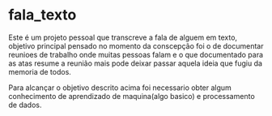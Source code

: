 # fala_texto

Este é um projeto pessoal que transcreve a fala de alguem em texto, objetivo principal pensado no momento da conscepção foi o de documentar reunioes de trabalho onde muitas pessoas falam e o que documentado para as atas resume a reunião mais pode deixar passar aquela ideia que fugiu da memoria de todos.

Para alcançar o objetivo descrito acima foi necessario obter algum conhecimento de aprendizado de maquina(algo basico) e processamento de dados.
